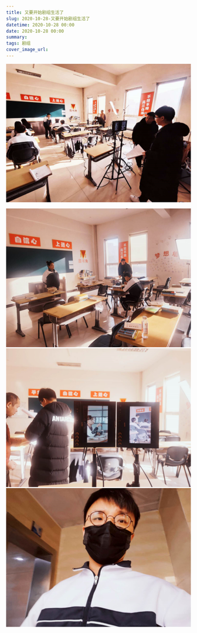 ```yaml
---
title: 又要开始剧组生活了
slug: 2020-10-28-又要开始剧组生活了
datetime: 2020-10-28 00:00
date: 2020-10-28 00:00
summary: 
tags: 剧组
cover_image_url: 
---
```

![46664-wnrzrx2aoeo.png](../assets/2020/10/3149427977.png)
<!--more-->
![32577-8ga6tjbvcbb.png](../assets/2020/10/1917423731.png)
![13962-sv2h29kfvjt.png](../assets/2020/10/2998777134.png)
![45792-dnh7es4oszt.png](../assets/2020/10/2483239632.png)